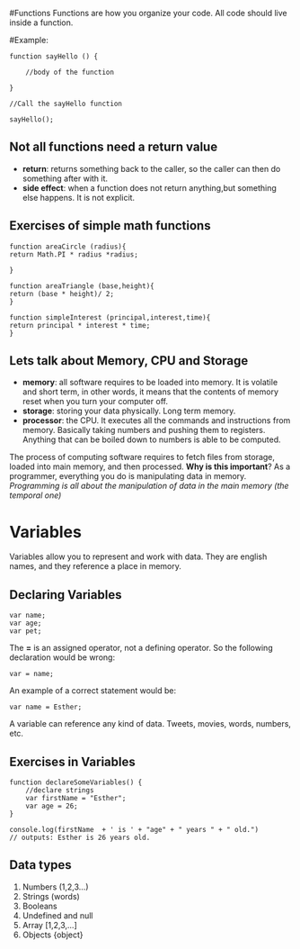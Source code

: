 
#Functions
Functions are how you organize your code. 
All code should live inside a function.

#Example: 

	function sayHello () { 

		//body of the function 
	
	}

	//Call the sayHello function

	sayHello();

## Not all functions need a return value 
- **return**: returns something back to the caller, so the caller can then do something after with it. 
- **side effect**: when a function does not return anything,but something else happens. It is  not explicit. 

## Exercises of simple math functions 

	function areaCircle (radius){
	return Math.PI * radius *radius;

	}

	function areaTriangle (base,height){
	return (base * height)/ 2; 
	}

	function simpleInterest (principal,interest,time){
	return principal * interest * time;
	}

## Lets talk about Memory, CPU and Storage
- **memory**: all software requires to be loaded into memory. It is volatile and short term, in other words, it means that the contents of memory reset when you turn your computer off. 
- **storage**: storing your data physically. Long term memory. 
- **processor**: the CPU. It executes all the commands and instructions from memory. Basically taking numbers and pushing them to registers. Anything that can be boiled down to numbers is able to be computed. 

The process of computing software requires to fetch files from storage, loaded into main memory, and then processed. 
**Why is this important**? As a programmer, everything you do is manipulating data in memory. *Programming is all about the manipulation of data in the main memory (the temporal one)*

# Variables 

Variables allow you to represent and work with data. They are english names, and they reference a place in memory. 

## Declaring Variables

	var name; 
	var age; 
	var pet;

The **=** is an assigned operator, not a defining operator. So the following declaration would be wrong: 

	var = name; 
An example of a correct statement would be: 

	var name = Esther; 
A variable can reference any kind of data. Tweets, movies, words, numbers, etc. 

## Exercises in Variables 

	function declareSomeVariables() {
		//declare strings
		var firstName = "Esther";
		var age = 26;
	}

	console.log(firstName  + ' is ' + "age" + " years " + " old.")
	// outputs: Esther is 26 years old. 


## Data types 

1.  Numbers (1,2,3…)
2.  Strings (words) 
3.  Booleans 
4.  Undefined and null
5.  Array [1,2,3,…]
6.  Objects {object} 






